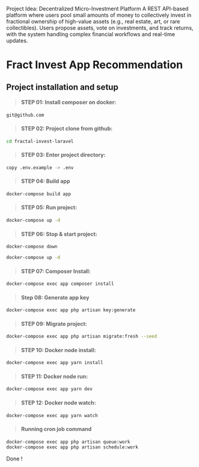 Project Idea: Decentralized Micro-Investment Platform
A REST API-based platform where users pool small amounts of money to collectively invest in fractional ownership of high-value assets (e.g., real estate, art, or rare collectibles). Users propose assets, vote on investments, and track returns, with the system handling complex financial workflows and real-time updates.


# Fract Invest App Recommendation

## Project installation and setup

> #### STEP 01: Install composer on docker:

```bash
git@github.com
```

> #### STEP 02: Project clone from github:

```bash
cd fractal-invest-laravel
```

> #### STEP 03: Enter project directory:

```bash
copy .env.example -> .env
```

> #### STEP 04: Build app

```bash
docker-compose build app
```

> #### STEP 05: Run project:

```bash
docker-compose up -d
```

> #### STEP 06: Stop & start project:

```bash
docker-compose down
```

```bash
docker-compose up -d
```

> #### STEP 07: Composer Install:

```bash
docker-compose exec app composer install
```

> #### Step 08: Generate app key

```bash
docker-compose exec app php artisan key:generate
```

> #### STEP 09: Migrate project:

```bash
docker-compose exec app php artisan migrate:fresh --seed
```

> #### STEP 10: Docker node install:

```bash
docker-compose exec app yarn install
```

> #### STEP 11: Docker node run:

```bash
docker-compose exec app yarn dev
```

> #### STEP 12: Docker node watch:

```bash
docker-compose exec app yarn watch
```

> #### Running cron job command

```bash
docker-compose exec app php artisan queue:work
docker-compose exec app php artisan schedule:work
```

Done !
